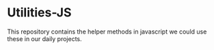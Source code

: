 # Utilities-JS

This repository contains the helper methods in javascript we could use these in our daily projects. 